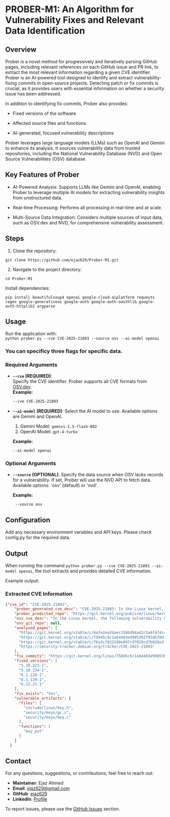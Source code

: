 # PROBER-M1: An Algorithm for Vulnerability Fixes and Relevant Data Identification

## Overview 
Prober is a novel method for progressively and iteratively parsing GitHub pages, including relevant references on each GitHub issue and PR link, to extract the most relevant information regarding a given CVE identifier. Prober is an AI-powered tool designed to identify and extract vulnerability-fixing commits in open-source projects. Detecting patch or fix commits is crucial, as it provides users with essential information on whether a security issue has been addressed.

In addition to identifying fix commits, Prober also provides:

- Fixed versions of the software

- Affected source files and functions

- AI-generated, focused vulnerability descriptions

Prober leverages large language models (LLMs) such as OpenAI and Gemini to enhance its analysis. It sources vulnerability data from trusted repositories, including the National Vulnerability Database (NVD) and Open Source Vulnerabilities (OSV) database.

## Key Features of Prober

- AI-Powered Analysis: Supports LLMs like Gemini and OpenAI, enabling Prober to leverage multiple AI models for extracting vulnerability insights from unstructured data.

- Real-time Processing: Performs all processing in real-time and at scale. 

- Multi-Source Data Integration: Considers multiple sources of input data, such as OSV.dev and NVD, for comprehensive vulnerability assessment.

## Steps

1. Clone the repository:

`git clone https://github.com/ejaz629/Prober-M1.git`

2. Navigate to the project directory:

`cd Prober-M1`

Install dependencies:

`pip install beautifulsoup4 openai google-cloud-aiplatform requests regex google-generativeai google-auth google-auth-oauthlib google-auth-httplib2 argparse`


## Usage
Run the application with:  
`python prober.py --cve CVE-2025-21893 --source osv --ai-model openai`

### You can specificy three flags for specific data.

### Required Arguments  
- **`--cve` (REQUIRED)**:  
  Specify the CVE identifier. Prober supports all CVE formats from [OSV.dev](https://osv.dev/).  
  **Example:**  
  ```sh
  --cve CVE-2025-21893

- **`--ai-model` (REQUIRED)**:
Select the AI model to use. Available options are Gemini and OpenAI.
  1. Gemini Model: `gemini-1.5-flash-002`
  2. OpenAI Model: `gpt-4-turbo`
  
  **Example:**
  ```sh
  --ai-model openai

### Optional Arguments
- **`--source` (OPTIONAL)**:
Specify the data source when OSV lacks records for a vulnerability. If set, Prober will use the NVD API to fetch data.
Available options: 'osv' (default) or 'nvd'.

  **Example:**
  ```sh 
   --source osv

## Configuration

Add any necessary environment variables and API keys. Please check config.py for the required data.

## Output  

When running the command `python prober.py --cve CVE-2025-21893 --ai-model openai`, the tool extracts and provides detailed CVE information.  

Example output:  

### Extracted CVE Information

```json
{"cve_id": "CVE-2025-21893",
    "prober_generated_cve_desc": "CVE-2025-21893: In the Linux kernel, a Use-After-Free (UAF) vulnerability in key_put() function has been resolved. Once a key's reference count is reduced to 0, the garbage collector thread may destroy it, hence key_put() should not access the key beyond this point.",
    "prober_predicted_repo": "https://git.kernel.org/pub/scm/linux/kernel/git/stable/linux.git",
    "osv_cve_desc": "In the Linux kernel, the following vulnerability has been resolved:\n\nkeys: Fix UAF in key_put()\n\nOnce a key's reference count has been reduced to 0, the garbage collector\nthread may destroy it at any time and so key_put() is not allowed to touch\nthe key after that point. The most key_put() is normally allowed to do is\nto touch key_gc_work as that's a static global variable.\n\nHowever, in an effort to speed up the reclamation of quota, this is now\ndone in key_put() once the key's usage is reduced to 0 - but now the code\nis looking at the key after the deadline, which is forbidden.\n\nFix this by using a flag to indicate that a key can be gc'd now rather than\nlooking at the key's refcount in the garbage collector.",
    "osv_git_repo": null,
    "analysed_pages": [
      "https://git.kernel.org/stable/c/6afe2ea2daec156bd94ad2c5a6f4f4c48240dcd3",
      "https://git.kernel.org/stable/c/75845c6c1a64483e9985302793dbf0dfa5f71e32",
      "https://git.kernel.org/stable/c/f6a3cf833188e897c97028cd7b926e3f2cb1a8c0",
      "https://security-tracker.debian.org/tracker/CVE-2025-21893"
    ],
    "fix_commits": "https://git.kernel.org/linus/75845c6c1a64483e9985302793dbf0dfa5f71e32",
    "fixed_versions": [
      "5.10.223-1",
      "5.10.234-1",
      "6.1.128-1",
      "6.1.129-1",
      "6.12.21-1"
    ],
    "fix_exists": "Yes",
    "vulnerable_artifacts": {
      "files": [
        "include/linux/key.h",
        "security/keys/gc.c",
        "security/keys/key.c"
      ],
      "functions": [
        "key_put"
      ]
    }
  }
```

## Contact  

For any questions, suggestions, or contributions, feel free to reach out:  

- **Maintainer**: Ejaz Ahmed  
- **Email**: [ejaz629@gmail.com](mailto:ejaz629@gmail.com)  
- **GitHub**: [ejaz629](https://github.com/ejaz629)  
- **LinkedIn**: [Profile](https://www.linkedin.com/in/ejaz629)  

To report issues, please use the [GitHub Issues](https://github.com/ejaz629/Prober-M1/issues) section.  




